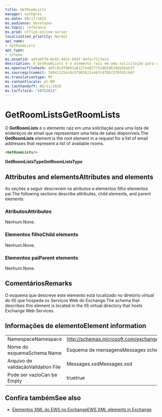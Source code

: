 ```yaml
---
title: GetRoomLists
manager: sethgros
ms.date: 09/17/2015
ms.audience: Developer
ms.topic: reference
ms.prod: office-online-server
localization_priority: Normal
api_name:
- GetRoomLists
api_type:
- schema
ms.assetid: adfa95f8-0e92-4d21-b94f-94fac7117ece
description: O GetRoomLists é o elemento raiz em uma solicitação para uma lista de endereços de email que representam uma lista de salas disponíveis.
ms.openlocfilehash: 4dfcdcdf8841a6127ea0777514b5d619da56a63f
ms.sourcegitcommit: 34041125dc8c5f993b21cebfc4f8b72f0fd2cb6f
ms.translationtype: MT
ms.contentlocale: pt-BR
ms.lasthandoff: 06/11/2018
ms.locfileid: "19752613"
---
```

# <a name="getroomlists"></a><span data-ttu-id="98676-103">GetRoomLists</span><span class="sxs-lookup"><span data-stu-id="98676-103">GetRoomLists</span></span>

<span data-ttu-id="98676-104">O **GetRoomLists** é o elemento raiz em uma solicitação para uma lista de endereços de email que representam uma lista de salas disponíveis.</span><span class="sxs-lookup"><span data-stu-id="98676-104">The **GetRoomLists** element is the root element in a request for a list of email addresses that represent a list of available rooms.</span></span> 
  
```XML
<GetRoomLists/>
```

 <span data-ttu-id="98676-105">**GetRoomListsType**</span><span class="sxs-lookup"><span data-stu-id="98676-105">**GetRoomListsType**</span></span>
## <a name="attributes-and-elements"></a><span data-ttu-id="98676-106">Attributes and elements</span><span class="sxs-lookup"><span data-stu-id="98676-106">Attributes and elements</span></span>

<span data-ttu-id="98676-107">As seções a seguir descrevem os atributos e elementos filho elementos pai.</span><span class="sxs-lookup"><span data-stu-id="98676-107">The following sections describe attributes, child elements, and parent elements.</span></span>
  
### <a name="attributes"></a><span data-ttu-id="98676-108">Atributos</span><span class="sxs-lookup"><span data-stu-id="98676-108">Attributes</span></span>

<span data-ttu-id="98676-109">Nenhum.</span><span class="sxs-lookup"><span data-stu-id="98676-109">None.</span></span>
  
### <a name="child-elements"></a><span data-ttu-id="98676-110">Elementos filho</span><span class="sxs-lookup"><span data-stu-id="98676-110">Child elements</span></span>

<span data-ttu-id="98676-111">Nenhum.</span><span class="sxs-lookup"><span data-stu-id="98676-111">None.</span></span>
  
### <a name="parent-elements"></a><span data-ttu-id="98676-112">Elementos pai</span><span class="sxs-lookup"><span data-stu-id="98676-112">Parent elements</span></span>

<span data-ttu-id="98676-113">Nenhum.</span><span class="sxs-lookup"><span data-stu-id="98676-113">None.</span></span>
  
## <a name="remarks"></a><span data-ttu-id="98676-114">Comentários</span><span class="sxs-lookup"><span data-stu-id="98676-114">Remarks</span></span>

<span data-ttu-id="98676-115">O esquema que descreve este elemento está localizado no diretório virtual do IIS que hospeda os Serviços Web do Exchange.</span><span class="sxs-lookup"><span data-stu-id="98676-115">The schema that describes this element is located in the IIS virtual directory that hosts Exchange Web Services.</span></span>
  
## <a name="element-information"></a><span data-ttu-id="98676-116">Informações de elemento</span><span class="sxs-lookup"><span data-stu-id="98676-116">Element information</span></span>

|||
|:-----|:-----|
|<span data-ttu-id="98676-117">Namespace</span><span class="sxs-lookup"><span data-stu-id="98676-117">Namespace</span></span>  <br/> |http://schemas.microsoft.com/exchange/services/2006/messages  <br/> |
|<span data-ttu-id="98676-118">Nome do esquema</span><span class="sxs-lookup"><span data-stu-id="98676-118">Schema Name</span></span>  <br/> |<span data-ttu-id="98676-119">Esquema de mensagens</span><span class="sxs-lookup"><span data-stu-id="98676-119">Messages schema</span></span>  <br/> |
|<span data-ttu-id="98676-120">Arquivo de validação</span><span class="sxs-lookup"><span data-stu-id="98676-120">Validation File</span></span>  <br/> |<span data-ttu-id="98676-121">Messages.xsd</span><span class="sxs-lookup"><span data-stu-id="98676-121">Messages.xsd</span></span>  <br/> |
|<span data-ttu-id="98676-122">Pode ser vazio</span><span class="sxs-lookup"><span data-stu-id="98676-122">Can be Empty</span></span>  <br/> |<span data-ttu-id="98676-123">true</span><span class="sxs-lookup"><span data-stu-id="98676-123">true</span></span>  <br/> |
   
## <a name="see-also"></a><span data-ttu-id="98676-124">Confira também</span><span class="sxs-lookup"><span data-stu-id="98676-124">See also</span></span>



- [<span data-ttu-id="98676-125">Elementos XML do EWS no Exchange</span><span class="sxs-lookup"><span data-stu-id="98676-125">EWS XML elements in Exchange</span></span>](ews-xml-elements-in-exchange.md)


